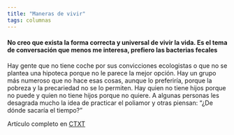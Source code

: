 ```yaml
---
title: "Maneras de vivir"
tags: columnas
---
```

#### No creo que exista la forma correcta y universal de vivir la vida. Es el tema de conversación que menos me interesa, prefiero las bacterias fecales

Hay gente que no tiene coche por sus convicciones ecologistas o que no se plantea una hipoteca porque no le parece la mejor opción. Hay un grupo más numeroso que no hace esas cosas, aunque lo preferiría, porque la pobreza y la precariedad no se lo permiten. Hay quien no tiene hijos porque no puede y quien no tiene hijos porque no quiere. A algunas personas les desagrada mucho la idea de practicar el poliamor y otras piensan: “¿De dónde sacaría el tiempo?”

Artículo completo en [CTXT](https://ctxt.es/es/20210501/Firmas/36130/coliving-job-hopping-juventud-empleo-pensiones.htm)
